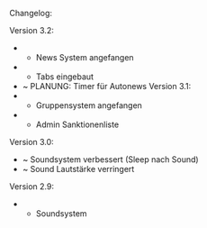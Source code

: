 Changelog:

Version 3.2:
+ + News System angefangen
+ + Tabs eingebaut
+ ~ PLANUNG: Timer für Autonews
Version 3.1:
+ + Gruppensystem angefangen
+ + Admin Sanktionenliste 

Version 3.0:
+ ~ Soundsystem verbessert (Sleep nach Sound)
+ ~ Sound Lautstärke verringert

Version 2.9:
+ + Soundsystem
